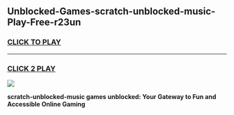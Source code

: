 
## Unblocked-Games-scratch-unblocked-music-Play-Free-r23un
<h3>
<a href="https://premium76.site?title=scratch-unblocked-music&ref=20M">CLICK TO PLAY</a></h3>
<hr>

<h3>
<a href="https://premium76.site?title=scratch-unblocked-music&ref=20M">CLICK 2 PLAY</a>
  
</h3>

<a href="https://premium76.site?title=scratch-unblocked-music&ref=19M"><img src="https://clearcache.store/games.png"></a>


**scratch-unblocked-music games unblocked: Your Gateway to Fun and Accessible Online Gaming**
